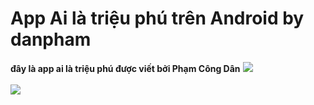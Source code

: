 # App Ai là triệu phú trên Android by danpham
**đây là app ai là triệu phú được viết bởi Phạm Công Dân**
<img src="https://drive.google.com/file/d/1uHWJD2w00r9xL4wvgkA0qmBiFgqWTlbs/view?usp=sharing">
<br>
<br>
<img src="https://lh3.googleusercontent.com/FdnDFAWxig10N8tyS6Xf2ZtHxatfzwCtlQf_9UQAtEdPYCbXfAv8SsLJW721tyF_Aw3ljxo_-ZYcDgM5ro3A=w1302-h696">
